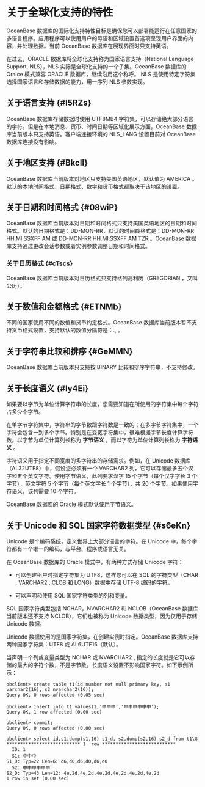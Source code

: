 关于全球化支持的特性 
===============================



OceanBase 数据库的国际化支持特性目标是确保您可以部署能运行在任意国家的多语言程序。应用程序可以使用用户的母语和区域设置首选项呈现用户界面的内容，并处理数据。当前 OceanBase 数据库在展现界面时只支持英语。

在过去，ORACLE 数据库将全球化支持称为国家语言支持（National Language Support, NLS），NLS 实际是全球化支持的一个子集。OceanBase 数据库的 Oralce 模式兼容 ORACLE 数据库，继续沿用这个称呼。 NLS 是使用特定字符集选择国家语言和存储数据的能力，用一序列 NLS 参数实现。

关于语言支持 {#I5RZs}
---------------

OceanBase 数据库存储数据时使用 UTF8MB4 字符集，可以存储绝大部分语言的字符。但是在本地消息、货币、时间日期等区域化展示方面，OceanBase 数据库当前版本只支持英语。客户端连接环境的 NLS_LANG 设置目前对 OceanBase 数据库连接没有影响。

关于地区支持 {#BkcIl}
---------------

OceanBase 数据库当前版本对地区只支持美国英语地区，默认值为 AMERICA 。默认的本地时间格式、日期格式、数字和货币格式都取决于该地区的设置。

关于日期和时间格式 {#08wiP}
------------------

OceanBase 数据库当前版本对日期和时间格式只支持美国英语地区的日期和时间格式。默认的日期格式是：DD-MON-RR，默认的时间戳格式是：DD-MON-RR HH.MI.SSXFF AM 或 DD-MON-RR HH.MI.SSXFF AM TZR 。OceanBase 数据库支持通过更改会话参数或者实例参数调整日期和时间格式。

### 关于日历格式 {#cTscs}

OceanBase 数据库当前版本对日历格式只支持格列高利历（GREGORIAN ，又叫公历）。

关于数值和金额格式 {#ETNMb}
------------------

不同的国家使用不同的数值和货币约定格式。OceanBase 数据库当前版本暂不支持货币格式设置，支持默认的数值分隔符是：., 。

关于字符串比较和排序 {#GeMMN}
-------------------

OceanBase 数据库当前版本只支持按 BINARY 比较和排序字符串，不支持修改。

关于长度语义 {#ly4Ei}
---------------

如果要以字节为单位计算字符串的长度，您需要知道在所使用的字符集中每个字符占多少个字节。

在单字节字符集中，字符串的字节数跟字符数是一致的；在多字节字符集中，一个字符会包含一到多个字节。特别是在变宽字符集中，很难根据字节长度计算字符数。以字节为单位计算列长称为 **字节语义** ，而以字符为单位计算列长称为 **字符语义** 。

字符语义用于指定不同宽度的多字符串的存储需求。例如，在 Unicode 数据库（AL32UTF8）中，假设您必须有一个 VARCHAR2 列，它可以存储最多五个汉字和五个英文字符。使用字节语义，此列要求汉字 15 个字节（每个汉字字长 3 个字节），英文字符 5 个字节（每个英文字长 1 个字节），共 20 个字节。如果使用字符语义，该列需要 10 个字符。

OceanBase 数据库的 Oracle 模式默认使用字节语义。

关于 Unicode 和 SQL 国家字符数据类型 {#s6eKn}
----------------------------------

Unicode 是个编码系统，定义世界上大部分语言的字符。在 Unicode 中，每个字符都有一个唯一的编码，与平台、程序或语言无关。

在 OceanBase 数据库的 Oracle 模式中，有两种方式存储 Unicode 字符：

* 可以创建租户时指定字符集为 UTF8，这样您可以在 SQL 的字符类型（CHAR , VARCHAR2 , CLOB 和 LONG）数据中存储 UTF-8 编码的字符。

  

* 可以声明和使用 SQL 国家字符类型的列和变量。

  




SQL 国家字符类型包括 NCHAR，NVARCHAR2 和 NCLOB（OceanBase 数据库当前版本还不支持 NCLOB），它们也被称为 Unicode 数据类型，因为仅用于存储 Unicode 数据。

Unicode 数据使用的是国家字符集，在创建实例时指定。OceanBase 数据库支持两种国家字符集：UTF8 或 AL6UTF16（默认）。

当声明一个列或变量类型为 NCHAR 或 NVARCHAR2 , 指定的长度就是它可以存储的最大的字符个数，不是字节数。长度语义设置不影响国家字符。如下示例所示：

    obclient> create table t1(id number not null primary key, s1 varchar2(16), s2 nvarchar2(16));
    Query OK, 0 rows affected (0.05 sec)
    
    obclient> insert into t1 values(1,'中中中','中中中中中中');
    Query OK, 1 row affected (0.00 sec)
    
    obclient> commit;
    Query OK, 0 rows affected (0.00 sec)
    
    obclient> select id,s1,dump(s1,16) s1_d, s2,dump(s2,16) s2_d from t1\G
    *************************** 1. row ***************************
      ID: 1
      S1: 中中中
    S1_D: Typ=22 Len=6: d6,d0,d6,d0,d6,d0
      S2: 中中中中中中
    S2_D: Typ=43 Len=12: 4e,2d,4e,2d,4e,2d,4e,2d,4e,2d,4e,2d
    1 row in set (0.00 sec)


